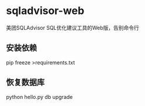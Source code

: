 # sqladvisor-web
美团SQLAdvisor SQL优化建议工具的Web版，告别命令行

## 安装依赖
pip freeze >requirements.txt

## 恢复数据库
python hello.py db upgrade
